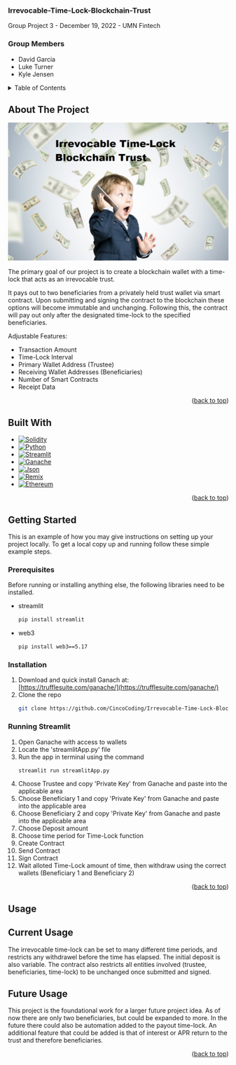 <a name="readme-top"></a>

### Irrevocable-Time-Lock-Blockchain-Trust

Group Project 3 - December 19, 2022 - UMN Fintech

### Group Members
- David Garcia 
- Luke Turner
- Kyle Jensen

<!-- TABLE OF CONTENTS -->
<details>
  <summary>Table of Contents</summary>
  <ol>
    <li>
      <a href="#about-the-project">About The Project</a>
      <ul>
        <li><a href="#built-with">Built With</a></li>
      </ul>
    </li>
    <li>
      <a href="#getting-started">Getting Started</a>
      <ul>
        <li><a href="#prerequisites">Prerequisites</a></li>
        <li><a href="#installation">Installation</a></li>
      </ul>
    </li>
    <li><a href="#usage">Usage</a></li>
  </ol>
</details>

<!-- ABOUT THE PROJECT -->
## About The Project

![Irrevocable Time Lock Trust](./moreInfo/babyTrustPic.png)

The primary goal of our project is to create a blockchain wallet with a time-lock that acts as an irrevocable trust.  

It pays out to two beneficiaries from a privately held trust wallet via smart contract.  Upon submitting and signing the contract to the blockchain these options will become immutable and unchanging.  Following this, the contract will pay out only after the designated time-lock to the specified beneficiaries.

Adjustable Features:
* Transaction Amount
* Time-Lock Interval
* Primary Wallet Address (Trustee)
* Receiving Wallet Addresses (Beneficiaries)
* Number of Smart Contracts
* Receipt Data


<p align="right">(<a href="#readme-top">back to top</a>)</p>

<!-- BUILT WITH -->
## Built With

* [![Solidity][Solidity.io]][Solidity-url]
* [![Python][Python.org]][Python-url]
* [![Streamlit][Streamlit.io]][Streamlit-url]
* [![Ganache][Trufflesuite.com]][Ganache-url]
* [![Json][Json.org]][Json-url]
* [![Remix][Remix.ethereum.org]][Remix-url]
* [![Ethereum][Ethereum.org]][Ethereum-url]

<p align="right">(<a href="#readme-top">back to top</a>)</p>


<!-- GETTING STARTED -->
## Getting Started

This is an example of how you may give instructions on setting up your project locally.
To get a local copy up and running follow these simple example steps.

### Prerequisites

Before running or installing anything else, the following libraries need to be installed.
* streamlit
  ```sh
  pip install streamlit
  ```
  
* web3
  ```sh
  pip install web3==5.17
  ```


### Installation


1. Download and quick install Ganach at: [https://trufflesuite.com/ganache/](https://trufflesuite.com/ganache/)
2. Clone the repo
   ```sh
   git clone https://github.com/CincoCoding/Irrevocable-Time-Lock-Blockchain-Trust.git
   ```
   
### Running Streamlit

1. Open Ganache with access to wallets
2. Locate the 'streamlitApp.py' file
3. Run the app in terminal using the command
   ```sh
   streamlit run streamlitApp.py
   ```
4. Choose Trustee and copy 'Private Key' from Ganache and paste into the applicable area
5. Choose Beneficiary 1 and copy 'Private Key' from Ganache and paste into the applicable area
6. Choose Beneficiary 2 and copy 'Private Key' from Ganache and paste into the applicable area
7. Choose Deposit amount
8. Choose time period for Time-Lock function
9. Create Contract
10. Send Contract
11. Sign Contract
12. Wait alloted Time-Lock amount of time, then withdraw using the correct wallets (Beneficiary 1 and Beneficiary 2)


<p align="right">(<a href="#readme-top">back to top</a>)</p>

<!-- USAGE -->
## Usage

## Current Usage

The irrevocable time-lock can be set to many different time periods, and restricts any withdrawel before the time has elapsed.  The initial deposit is also variable.  The contract also restricts all entities involved (trustee, beneficiaries, time-lock) to be unchanged once submitted and signed.


## Future Usage

This project is the foundational work for a larger future project idea.  As of now there are only two beneficiaries, but could be expanded to more.  In the future there could also be automation added to the payout time-lock.  An additional feature that could be added is that of interest or APR return to the trust and therefore beneficiaries.


<p align="right">(<a href="#readme-top">back to top</a>)</p>

<!-- MARKDOWN LINKS & IMAGES -->
<!-- https://www.markdownguide.org/basic-syntax/#reference-style-links -->
[product-screenshot]: baby-trust-pic-edit.png
[Solidity.io]: https://img.shields.io/badge/solidity-363636?style=for-the-badge&logo=solidity&logoColor=white
[Solidity-url]: https://www.solidity.io/
[Python.org]: https://img.shields.io/badge/python-3776AB?style=for-the-badge&logo=python&logoColor=61DAFB
[Python-url]: https://www.python.org/
[Streamlit.io]: https://img.shields.io/badge/streamlit.io-FF4B4B?style=for-the-badge&logo=streamlit&logoColor=4FC08D
[Streamlit-url]: https://streamlit.io/
[Trufflesuite.com]: https://img.shields.io/badge/ganache-icon?style=for-the-badge&logo=ganache&logoColor=white
[Ganache-url]: https://trufflesuite.com/ganache/
[Json.org]: https://img.shields.io/badge/Json-000000?style=for-the-badge&logo=json&logoColor=FF3E00
[Json-url]: https://www.json.org/json-en.html
[Remix.ethereum.org]: https://img.shields.io/badge/Remix-000000?style=for-the-badge&logo=remix&logoColor=white
[Remix-url]: https://remix.ethereum.org/
[Ethereum.org]: https://img.shields.io/badge/Ethereum-3C3C3D?style=for-the-badge&logo=ethereum&logoColor=white
[Ethereum-url]: https://ethereum.org/en/

